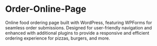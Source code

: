 # Order-Online-Page
Online food ordering page built with WordPress, featuring WPForms for seamless order submissions. Designed for user-friendly navigation and enhanced with additional plugins to provide a responsive and efficient ordering experience for pizzas, burgers, and more.
